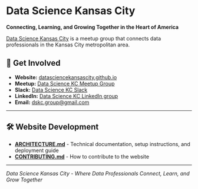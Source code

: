 # Data Science Kansas City

**Connecting, Learning, and Growing Together in the Heart of America**

[Data Science Kansas City](https://datasciencekansascity.github.io) is a meetup group that connects data professionals in the Kansas City metropolitan area.

## 🤝 Get Involved

- **Website:** [datasciencekansascity.github.io](https://datasciencekansascity.github.io)
- **Meetup:** [Data Science KC Meetup Group](https://www.meetup.com/data-science-kc/)
- **Slack:** [Data Science KC Slack](https://bit.ly/2p19KjT)
- **LinkedIn:** [Data Science KC LinkedIn group](https://www.linkedin.com/groups/14313213/)
- **Email:** [dskc.group@gmail.com](mailto:dskc.group@gmail.com)

---

## 🛠️ Website Development

- **[ARCHITECTURE.md](ARCHITECTURE.md)** - Technical documentation, setup instructions, and deployment guide
- **[CONTRIBUTING.md](CONTRIBUTING.md)** - How to contribute to the website

---

*Data Science Kansas City - Where Data Professionals Connect, Learn, and Grow Together*
